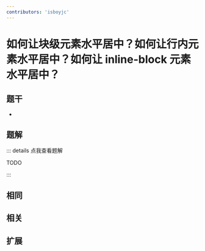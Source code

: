 ```yaml
---
contributors: 'isboyjc'
---
```


# 如何让块级元素水平居中？如何让行内元素水平居中？如何让 inline-block 元素水平居中？


## 题干

- 



## 题解

::: details 点我查看题解

  TODO

:::



## 相同


## 相关


## 扩展


